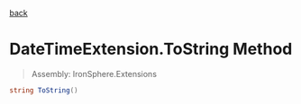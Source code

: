 ﻿

[back](/IronSphere.Extensions/types/DateTimeExtension)

# DateTimeExtension.ToString Method

> Assembly: IronSphere.Extensions

```csharp
string ToString()
```



 